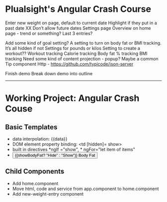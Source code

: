 # Plualsight's Angular Crash Course

Enter new weight on page, default to current date
Highlight if they put in a past date
XX Don’t allow future dates
Settings page
Overview on home page - trend or something? Last 3 entries?

Add some kind of goal setting?
A setting to turn on body fat or BMI tracking. It’s all hidden if not
Settings for pounds or kilos
Setting to create a workout??
Workout tracking
Calorie tracking
Body fat % tracking
BMI tracking
Need some kind of content projection - popup? Maybe a common Tip component
Http - https://github.com/typicode/json-server

Finish demo
Break down demo into outline
***
# Working Project: Angular Crash Couse

## Basic Templates
* data interpolation: {{data}}
* DOM element property binding: <td [hidden]= show> <!-- show:boolean = true -->
* built in directives *ngIf ="show", * ngFor="let item of items"
* <button> {{showBodyFat? "Hide" : "Show"}}  Body Fat </button>

## Child Components
* Add home.component
* Move html, code and service from app.component to home.component
* Add new-weight-entry component